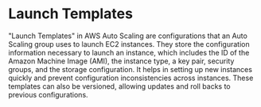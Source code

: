 # Launch Templates

"Launch Templates" in AWS Auto Scaling are configurations that an Auto Scaling group uses to launch EC2 instances. They store the configuration information necessary to launch an instance, which includes the ID of the Amazon Machine Image (AMI), the instance type, a key pair, security groups, and the storage configuration. It helps in setting up new instances quickly and prevent configuration inconsistencies across instances. These templates can also be versioned, allowing updates and roll backs to previous configurations.